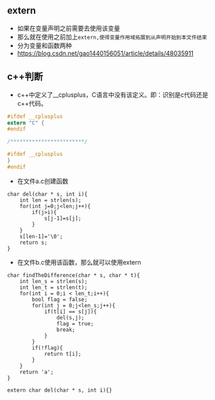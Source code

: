 ## extern
* 如果在变量声明之前需要去使用该变量
* 那么就在使用之前加上`extern,使得变量作用域拓展到从声明开始到本文件结束`
* 分为变量和函数两种
* https://blog.csdn.net/gao1440156051/article/details/48035911

## c++判断
* c++中定义了__cplusplus，C语言中没有该定义。即：识别是c代码还是c++代码。
```c
#ifdef __cplusplus
extern "C" {
#endif

/************************/

#ifdef __cplusplus
}
#endif
```

* 在文件a.c创建函数
```text
char del(char * s, int i){
    int len = strlen(s);
    for(int j=0;j<len;j++){
        if(j>i){
            s[j-1]=s[j];
        }
    }
    s[len-1]='\0';
    return s;
}
```
* 在文件b.c使用该函数，那么就可以使用extern
```text
char findTheDifference(char * s, char * t){
    int len_s = strlen(s);
    int len_t = strlen(t);
    for(int i = 0;i < len_t;i++){
        bool flag = false;
        for(int j = 0;j<len_s;j++){
            if(t[i] == s[j]){
                del(s,j);
                flag = true;
                break;
            }
        }
        if(!flag){
            return t[i];
        }
    }
    return 'a';
}

extern char del(char * s, int i){}
```
